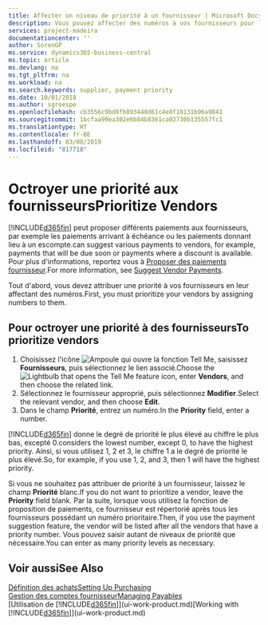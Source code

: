 ```yaml
---
title: Affecter un niveau de priorité à un fournisseur | Microsoft Docs
description: Vous pouvez affecter des numéros à vos fournisseurs pour les classer par ordre de priorité et faciliter des propositions de paiement dans Business Central.
services: project-madeira
documentationcenter: ''
author: SorenGP
ms.service: dynamics365-business-central
ms.topic: article
ms.devlang: na
ms.tgt_pltfrm: na
ms.workload: na
ms.search.keywords: supplier, payment priority
ms.date: 10/01/2018
ms.author: sgroespe
ms.openlocfilehash: cb3556c9bd8fb893448d61c4e8f18131b96a9841
ms.sourcegitcommit: 1bcfaa99ea302e6b84b8361ca02730b135557fc1
ms.translationtype: HT
ms.contentlocale: fr-BE
ms.lasthandoff: 03/08/2019
ms.locfileid: "817718"
---
```

# <a name="prioritize-vendors"></a><span data-ttu-id="f62af-103">Octroyer une priorité aux fournisseurs</span><span class="sxs-lookup"><span data-stu-id="f62af-103">Prioritize Vendors</span></span>
[!INCLUDE[d365fin](includes/d365fin_md.md)] <span data-ttu-id="f62af-104">peut proposer différents paiements aux fournisseurs, par exemple les paiements arrivant à échéance ou les paiements donnant lieu à un escompte.</span><span class="sxs-lookup"><span data-stu-id="f62af-104">can suggest various payments to vendors, for example, payments that will be due soon or payments where a discount is available.</span></span> <span data-ttu-id="f62af-105">Pour plus d'informations, reportez vous à [Proposer des paiements fournisseur](payables-how-suggest-vendor-payments.md).</span><span class="sxs-lookup"><span data-stu-id="f62af-105">For more information, see [Suggest Vendor Payments](payables-how-suggest-vendor-payments.md).</span></span>

<span data-ttu-id="f62af-106">Tout d'abord, vous devez attribuer une priorité à vos fournisseurs en leur affectant des numéros.</span><span class="sxs-lookup"><span data-stu-id="f62af-106">First, you must prioritize your vendors by assigning numbers to them.</span></span>

## <a name="to-prioritize-vendors"></a><span data-ttu-id="f62af-107">Pour octroyer une priorité à des fournisseurs</span><span class="sxs-lookup"><span data-stu-id="f62af-107">To prioritize vendors</span></span>
1. <span data-ttu-id="f62af-108">Choisissez l'icône ![Ampoule qui ouvre la fonction Tell Me](media/ui-search/search_small.png "Dites-moi ce que vous voulez faire"), saisissez **Fournisseurs**, puis sélectionnez le lien associé.</span><span class="sxs-lookup"><span data-stu-id="f62af-108">Choose the ![Lightbulb that opens the Tell Me feature](media/ui-search/search_small.png "Tell me what you want to do") icon, enter **Vendors**, and then choose the related link.</span></span>
2. <span data-ttu-id="f62af-109">Sélectionnez le fournisseur approprié, puis sélectionnez **Modifier**.</span><span class="sxs-lookup"><span data-stu-id="f62af-109">Select the relevant vendor, and then choose **Edit**.</span></span>
3. <span data-ttu-id="f62af-110">Dans le champ **Priorité**, entrez un numéro.</span><span class="sxs-lookup"><span data-stu-id="f62af-110">In the **Priority** field, enter a number.</span></span>

[!INCLUDE[d365fin](includes/d365fin_md.md)] <span data-ttu-id="f62af-111">donne le degré de priorité le plus élevé au chiffre le plus bas, excepté 0.</span><span class="sxs-lookup"><span data-stu-id="f62af-111">considers the lowest number, except 0, to have the highest priority.</span></span> <span data-ttu-id="f62af-112">Ainsi, si vous utilisez 1, 2 et 3, le chiffre 1 a le degré de priorité le plus élevé.</span><span class="sxs-lookup"><span data-stu-id="f62af-112">So, for example, if you use 1, 2, and 3, then 1 will have the highest priority.</span></span>

<span data-ttu-id="f62af-113">Si vous ne souhaitez pas attribuer de priorité à un fournisseur, laissez le champ **Priorité** blanc.</span><span class="sxs-lookup"><span data-stu-id="f62af-113">If you do not want to prioritize a vendor, leave the **Priority** field blank.</span></span> <span data-ttu-id="f62af-114">Par la suite, lorsque vous utilisez la fonction de proposition de paiements, ce fournisseur est répertorié après tous les fournisseurs possédant un numéro prioritaire.</span><span class="sxs-lookup"><span data-stu-id="f62af-114">Then, if you use the payment suggestion feature, the vendor will be listed after all the vendors that have a priority number.</span></span> <span data-ttu-id="f62af-115">Vous pouvez saisir autant de niveaux de priorité que nécessaire.</span><span class="sxs-lookup"><span data-stu-id="f62af-115">You can enter as many priority levels as necessary.</span></span>

## <a name="see-also"></a><span data-ttu-id="f62af-116">Voir aussi</span><span class="sxs-lookup"><span data-stu-id="f62af-116">See Also</span></span>
[<span data-ttu-id="f62af-117">Définition des achats</span><span class="sxs-lookup"><span data-stu-id="f62af-117">Setting Up Purchasing</span></span>](purchasing-setup-purchasing.md)  
[<span data-ttu-id="f62af-118">Gestion des comptes fournisseur</span><span class="sxs-lookup"><span data-stu-id="f62af-118">Managing Payables</span></span>](payables-manage-payables.md)  
<span data-ttu-id="f62af-119">[Utilisation de [!INCLUDE[d365fin](includes/d365fin_md.md)]](ui-work-product.md)</span><span class="sxs-lookup"><span data-stu-id="f62af-119">[Working with [!INCLUDE[d365fin](includes/d365fin_md.md)]](ui-work-product.md)</span></span>
